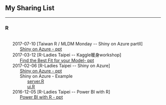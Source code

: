 <p>
<h2> My Sharing List </h2>
</p>   
<hr size="1">
<h3> R </h3>
<ul class="task-list">
   <li> 2017-07-10 [Taiwan R / MLDM Monday -- Shiny on Azure partII]
        <ul class="task-list">
            <li> <a href="https://github.com/kristenchan/Sharing/blob/master/ShinyOnAzure_part2.pdf" target="_blank"> Shiny on Azure - ppt </a> </li>
        </ul>
   </li>
   <li> 2017-03-12 [R-Ladies Taipei -- Kaggle暖身workshop]
        <ul class="task-list">
            <li> <a href="https://github.com/kristenchan/Sharing/blob/master/Find%20the%20Best%20Fit%20for%20your%20Model.pdf" target="_blank"> Find the Best Fit for your Model- ppt </a> </li>
        </ul>
   </li>
   <li> 2017-02-06 [R-Ladies Taipei -- Shiny on Azure]
        <ul class="task-list">
            <li> <a href="https://github.com/kristenchan/RLadies/blob/master/ShinyOnAzure.pdf" target="_blank">Shiny on Azure - ppt </a> </li>
            <li> Shiny on Azure - Example 
                <ul class="task-list">
                    <li> <a href="https://github.com/kristenchan/RLadies/blob/master/ShinyOnAzure_example/server.R" target="_blank"> server.R </a> </li> 
                    <li> <a href="https://github.com/kristenchan/RLadies/blob/master/ShinyOnAzure_example/ui.R" target="_blank"> ui.R </a> </li> 
                </ul>
            </li>
        </ul> 
   </li>
   <li> 2016-12-05 [R-Ladies Taipei -- Power BI with R]
   <ul class="task-list">
            <li> <a href="https://github.com/kristenchan/Sharing/blob/master/PowerBIwithR.pdf" target="_blank"> Power BI with R - ppt </a> </li>
        </ul>
</ul>
